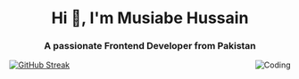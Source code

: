 <h1 align="center">Hi 👋, I'm Musiabe Hussain</h1>
<h3 align="center">A passionate Frontend Developer from Pakistan</h3>
<img alt="Coding" align="right" src="https://miro.medium.com/max/960/1*Z7OapRMh3G-KCyaEKVFLiw.gif">

[![GitHub Streak](https://github-readme-streak-stats.herokuapp.com?user=musiabehussain&theme=radical&date_format=M%20j%5B%2C%20Y%5D)](https://git.io/streak-stats)
